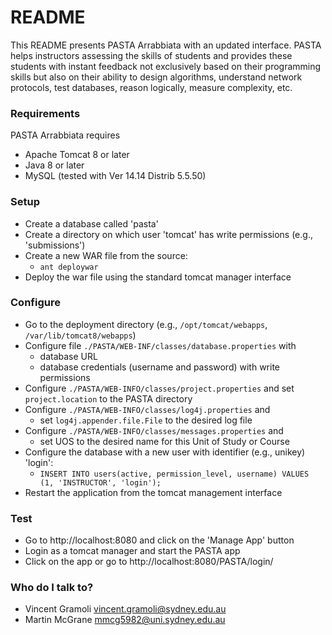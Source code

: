 # README #

This README presents PASTA Arrabbiata with an updated interface. PASTA helps instructors assessing the skills of students and provides these students with instant feedback not exclusively based on their programming skills but also on
their ability to design algorithms, understand network protocols, test databases, reason logically, measure complexity, etc.

### Requirements ###

PASTA Arrabbiata requires

  * Apache Tomcat 8 or later
  * Java 8 or later
  * MySQL (tested with Ver 14.14 Distrib 5.5.50)

### Setup ###
  * Create a database called 'pasta'
  * Create a directory on which user 'tomcat' has write permissions (e.g., 'submissions')
  * Create a new WAR file from the source: 
    * `ant deploywar`
  * Deploy the war file using the standard tomcat manager interface

### Configure ###
  * Go to the deployment directory (e.g., `/opt/tomcat/webapps`, `/var/lib/tomcat8/webapps`)
  * Configure file `./PASTA/WEB-INF/classes/database.properties` with
    * database URL
    * database credentials (username and password) with write permissions
  * Configure `./PASTA/WEB-INFO/classes/project.properties` and
  set `project.location` to the PASTA directory
  * Configure `./PASTA/WEB-INFO/classes/log4j.properties` and
    * set `log4j.appender.file.File` to the desired log file
  * Configure `./PASTA/WEB-INFO/classes/messages.properties` and 
    * set UOS to the desired name for this Unit of Study or Course
  * Configure the database with a new user with identifier (e.g., unikey) 'login':
    * `INSERT INTO users(active, permission_level, username) VALUES (1, 'INSTRUCTOR', 'login');`
  * Restart the application from the tomcat management interface

### Test ###

  * Go to http://localhost:8080 and click on the 'Manage App' button
  * Login as a tomcat manager and start the PASTA app
  * Click on the app or go to http://localhost:8080/PASTA/login/

### Who do I talk to? ###

  * Vincent Gramoli <vincent.gramoli@sydney.edu.au>
  * Martin McGrane <mmcg5982@uni.sydney.edu.au>